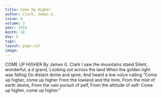 ```yaml
---
title: Come Up Higher
author: Clark, James G.
issue: 8
volume: 3
year: 1916
month: 10
day: V
tags:
layout: page.njk
image:
---
```

COME UP HIGHER    By James G. Clark       I saw the mountains stand    Silent, wonderful, a d grand,    Looking out across the land    When the golden light was falling    On distant dome and spire;    And heard a low voice calling    “Come up higher, come up higher    From the lowland and the mire,    From the mist of earth desire,    From the vain pursuit of pelf,    From the attitude of self: Come up higher, come up higher.”
